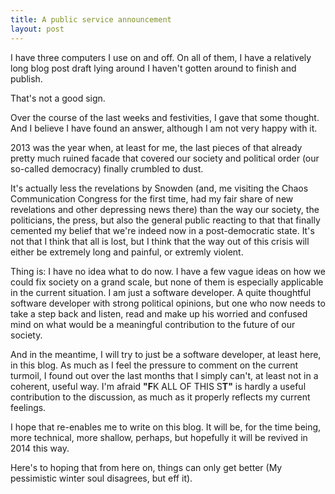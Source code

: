 ```yaml
---
title: A public service announcement
layout: post
---
```

I have three computers I use on and off. On all of them, I have a relatively long blog post draft lying around I haven't gotten around to finish and publish.

That's not a good sign.

Over the course of the last weeks and festivities, I gave that some thought. And I believe I have found an answer, although I am not very happy with it.

2013 was the year when, at least for me, the last pieces of that already pretty much ruined facade that covered our society and political order (our so-called democracy) finally crumbled to dust.

It's actually less the revelations by Snowden (and, me visiting the Chaos Communication Congress for the first time, had my fair share of new revelations and other depressing news there) than the way our society, the politicians, the press, but also the general public reacting to that that finally cemented my belief that we're indeed now in a post-democratic state. It's not that I think that all is lost, but I think that the way out of this crisis will either be extremely long and painful, or extremly violent.

Thing is: I have no idea what to do now. I have a few vague ideas on how we could fix society on a grand scale, but none of them is especially applicable in the current situation. I am just a software developer. A quite thoughtful software developer with strong political opinions, but one who now needs to take a step back and listen, read and make up his worried and confused mind on what would be a meaningful contribution to the future of our society.

And in the meantime, I will try to just be a software developer, at least here, in this blog. As much as I feel the pressure to comment on the current turmoil, I found out over the last months that I simply can't, at least not in a coherent, useful way. I'm afraid **"F**K ALL OF THIS S**T"** is hardly a useful contribution to the discussion, as much as it properly reflects my current feelings.

I hope that re-enables me to write on this blog. It will be, for the time being, more technical, more shallow, perhaps, but hopefully it will be revived in 2014 this way.

Here's to hoping that from here on, things can only get better (My pessimistic winter soul disagrees, but eff it).